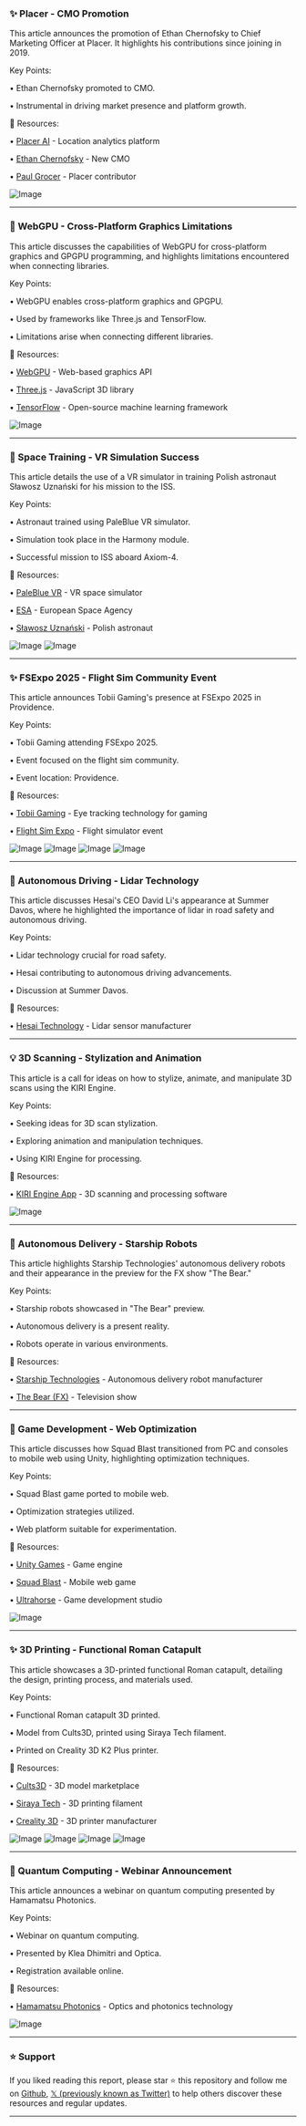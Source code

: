 ### ✨  Placer - CMO Promotion

This article announces the promotion of Ethan Chernofsky to Chief Marketing Officer at Placer.  It highlights his contributions since joining in 2019.

Key Points:

• Ethan Chernofsky promoted to CMO.

• Instrumental in driving market presence and platform growth.


🔗 Resources:

• [Placer AI](https://x.com/Placer_ai) - Location analytics platform

• [Ethan Chernofsky](https://x.com/ChernofskyEthan) - New CMO

• [Paul Grocer](https://x.com/pgrocer) -  Placer contributor

![Image](https://pbs.twimg.com/media/GueEoxbXsAA3qrp?format=png&name=small)


---
### 🤖 WebGPU - Cross-Platform Graphics Limitations

This article discusses the capabilities of WebGPU for cross-platform graphics and GPGPU programming, and highlights limitations encountered when connecting libraries.

Key Points:

• WebGPU enables cross-platform graphics and GPGPU.

• Used by frameworks like Three.js and TensorFlow.

• Limitations arise when connecting different libraries.


🔗 Resources:

• [WebGPU](https://x.com/WebGPU) -  Web-based graphics API

• [Three.js](https://x.com/threejs) -  JavaScript 3D library

• [TensorFlow](https://x.com/TensorFlow) - Open-source machine learning framework

![Image](https://pbs.twimg.com/media/Gtju2VnWQAAixyh?format=jpg&name=small)


---
### 🚀 Space Training - VR Simulation Success

This article details the use of a VR simulator in training Polish astronaut Sławosz Uznański for his mission to the ISS.

Key Points:

• Astronaut trained using PaleBlue VR simulator.

• Simulation took place in the Harmony module.

• Successful mission to ISS aboard Axiom-4.


🔗 Resources:

• [PaleBlue VR](https://x.com/PaleBlueVR) - VR space simulator

• [ESA](https://x.com/esa) - European Space Agency

• [Sławosz Uznański](https://x.com/astro_slawosz) - Polish astronaut

![Image](https://pbs.twimg.com/media/GuckLkbWoAAz1Hg?format=jpg&name=small)
![Image](https://pbs.twimg.com/media/GuckLkgWQAAcH0r?format=jpg&name=small)


---
### ✨ FSExpo 2025 - Flight Sim Community Event

This article announces Tobii Gaming's presence at FSExpo 2025 in Providence.

Key Points:

• Tobii Gaming attending FSExpo 2025.

• Event focused on the flight sim community.

• Event location: Providence.


🔗 Resources:

• [Tobii Gaming](https://x.com/tobiigaming) - Eye tracking technology for gaming

• [Flight Sim Expo](https://x.com/flightsimexpo) - Flight simulator event

![Image](https://pbs.twimg.com/media/Gucfr5eXQAEtZ9O?format=jpg&name=360x360)
![Image](https://pbs.twimg.com/media/GucfsQdX0AAhR3x?format=jpg&name=360x360)
![Image](https://pbs.twimg.com/media/GucfsweW8AAJ5In?format=jpg&name=360x360)
![Image](https://pbs.twimg.com/media/GucftL7WQAAGYs2?format=jpg&name=360x360)


---
### 🤖 Autonomous Driving - Lidar Technology

This article discusses Hesai's CEO David Li's appearance at Summer Davos, where he highlighted the importance of lidar in road safety and autonomous driving.

Key Points:

• Lidar technology crucial for road safety.

• Hesai contributing to autonomous driving advancements.

• Discussion at Summer Davos.


🔗 Resources:

• [Hesai Technology](https://x.com/HesaiTech) - Lidar sensor manufacturer


---
### 💡 3D Scanning - Stylization and Animation

This article is a call for ideas on how to stylize, animate, and manipulate 3D scans using the KIRI Engine.

Key Points:

• Seeking ideas for 3D scan stylization.

• Exploring animation and manipulation techniques.

• Using KIRI Engine for processing.


🔗 Resources:

• [KIRI Engine App](https://x.com/KIRI_Engine_App) - 3D scanning and processing software


![Image](https://pbs.twimg.com/amplify_video_thumb/1938545787199430656/img/xzLt3AMkY6muu4Bh.jpg)


---
### 🚀 Autonomous Delivery - Starship Robots

This article highlights Starship Technologies' autonomous delivery robots and their appearance in the preview for the FX show "The Bear."

Key Points:

• Starship robots showcased in "The Bear" preview.

• Autonomous delivery is a present reality.

• Robots operate in various environments.


🔗 Resources:

• [Starship Technologies](https://x.com/StarshipRobots) - Autonomous delivery robot manufacturer

• [The Bear (FX)](https://x.com/TheBearFX) - Television show


---
### 🚀 Game Development - Web Optimization

This article discusses how Squad Blast transitioned from PC and consoles to mobile web using Unity, highlighting optimization techniques.

Key Points:

• Squad Blast game ported to mobile web.

• Optimization strategies utilized.

• Web platform suitable for experimentation.


🔗 Resources:

• [Unity Games](https://x.com/unitygames) - Game engine

• [Squad Blast](https://x.com/SquadBlastgame) - Mobile web game

• [Ultrahorse](https://x.com/ultrahorsehq) - Game development studio

![Image](https://pbs.twimg.com/media/GuZgvSZXsAAnw-v?format=jpg&name=small)


---
### ✨ 3D Printing - Functional Roman Catapult

This article showcases a 3D-printed functional Roman catapult, detailing the design, printing process, and materials used.

Key Points:

• Functional Roman catapult 3D printed.

• Model from Cults3D, printed using Siraya Tech filament.

• Printed on Creality 3D K2 Plus printer.


🔗 Resources:

• [Cults3D](https://x.com/Cults3D) - 3D model marketplace

• [Siraya Tech](https://x.com/SirayaTech) - 3D printing filament

• [Creality 3D](https://x.com/Creality3dP) - 3D printer manufacturer

![Image](https://pbs.twimg.com/media/GuR90xWa8AAau8Z?format=jpg&name=360x360)
![Image](https://pbs.twimg.com/media/GuR90z_bUAAFy8-?format=jpg&name=360x360)
![Image](https://pbs.twimg.com/media/GuR900DbkAITpIT?format=jpg&name=360x360)
![Image](https://pbs.twimg.com/media/GuR900WbcAI4SlZ?format=jpg&name=360x360)


---
### 🤖 Quantum Computing - Webinar Announcement

This article announces a webinar on quantum computing presented by Hamamatsu Photonics.

Key Points:

• Webinar on quantum computing.

• Presented by Klea Dhimitri and Optica.

• Registration available online.


🔗 Resources:

• [Hamamatsu Photonics](https://x.com/HamamatsuPhoton) -  Optics and photonics technology

![Image](https://pbs.twimg.com/media/GuYCrVQXMAAA51O?format=jpg&name=small)


---

### ⭐️ Support

If you liked reading this report, please star ⭐️ this repository and follow me on [Github](https://github.com/Drix10), [𝕏 (previously known as Twitter)](https://x.com/DRIX_10_) to help others discover these resources and regular updates.

---